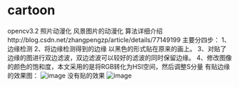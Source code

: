 # cartoon
opencv3.2 照片动漫化
风景图片的动漫化
算法详细介绍http://blog.csdn.net/zhangpengzp/article/details/77149199
主要分四步：
1、边缘检测 
2、将边缘检测得到的边缘 以黑色的形式贴在原来的画上。 
3、对贴了边缘的图进行双边滤波，双边滤波可以较好的滤波的同时保留边缘。 
4、修改图像的颜色的饱和度，本文采用的是将RGB转化为HSI空间，然后调整S分量
有贴边缘的效果图：
![image](https://github.com/hurtnotbad/cartoon/blob/master/%E8%B4%B4%E8%BE%B9%E7%BC%98%E6%95%88%E6%9E%9C%E5%9B%BE.jpg)
没有贴的效果
![image](https://github.com/hurtnotbad/cartoon/blob/master/%E6%9C%AA%E8%B4%B4%E8%BE%B9%E7%BC%98%E6%95%88%E6%9E%9C%E5%9B%BE.jpg)
